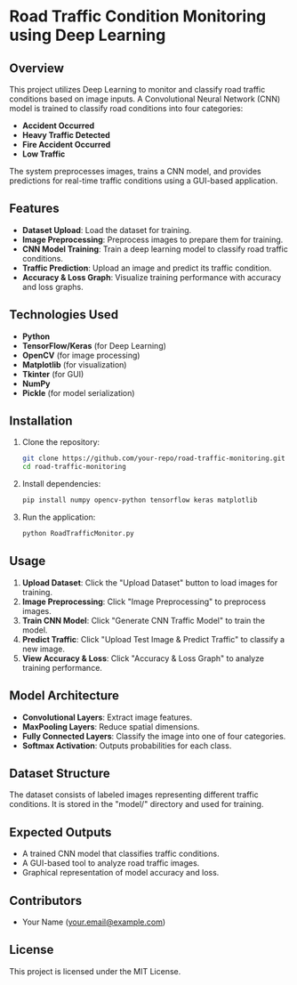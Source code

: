 # Road Traffic Condition Monitoring using Deep Learning

## Overview
This project utilizes Deep Learning to monitor and classify road traffic conditions based on image inputs. A Convolutional Neural Network (CNN) model is trained to classify road conditions into four categories:
- **Accident Occurred**
- **Heavy Traffic Detected**
- **Fire Accident Occurred**
- **Low Traffic**

The system preprocesses images, trains a CNN model, and provides predictions for real-time traffic conditions using a GUI-based application.

## Features
- **Dataset Upload**: Load the dataset for training.
- **Image Preprocessing**: Preprocess images to prepare them for training.
- **CNN Model Training**: Train a deep learning model to classify road traffic conditions.
- **Traffic Prediction**: Upload an image and predict its traffic condition.
- **Accuracy & Loss Graph**: Visualize training performance with accuracy and loss graphs.

## Technologies Used
- **Python**
- **TensorFlow/Keras** (for Deep Learning)
- **OpenCV** (for image processing)
- **Matplotlib** (for visualization)
- **Tkinter** (for GUI)
- **NumPy**
- **Pickle** (for model serialization)

## Installation
1. Clone the repository:
   ```sh
   git clone https://github.com/your-repo/road-traffic-monitoring.git
   cd road-traffic-monitoring
   ```
2. Install dependencies:
   ```sh
   pip install numpy opencv-python tensorflow keras matplotlib
   ```
3. Run the application:
   ```sh
   python RoadTrafficMonitor.py
   ```

## Usage
1. **Upload Dataset**: Click the "Upload Dataset" button to load images for training.
2. **Image Preprocessing**: Click "Image Preprocessing" to preprocess images.
3. **Train CNN Model**: Click "Generate CNN Traffic Model" to train the model.
4. **Predict Traffic**: Click "Upload Test Image & Predict Traffic" to classify a new image.
5. **View Accuracy & Loss**: Click "Accuracy & Loss Graph" to analyze training performance.

## Model Architecture
- **Convolutional Layers**: Extract image features.
- **MaxPooling Layers**: Reduce spatial dimensions.
- **Fully Connected Layers**: Classify the image into one of four categories.
- **Softmax Activation**: Outputs probabilities for each class.

## Dataset Structure
The dataset consists of labeled images representing different traffic conditions. It is stored in the "model/" directory and used for training.

## Expected Outputs
- A trained CNN model that classifies traffic conditions.
- A GUI-based tool to analyze road traffic images.
- Graphical representation of model accuracy and loss.

## Contributors
- Your Name (your.email@example.com)

## License
This project is licensed under the MIT License.
